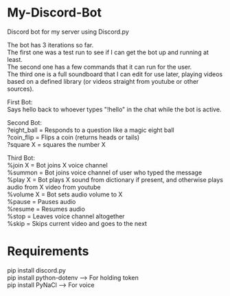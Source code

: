 # My-Discord-Bot
Discord bot for my server using Discord.py

The bot has 3 iterations so far.  
The first one was a test run to see if I can get the bot up and running at least.  
The second one has a few commands that it can run for the user.  
The third one is a full soundboard that I can edit for use later, playing videos based on a defined library (or videos straight from youtube or other sources).  


First Bot:  
Says hello back to whoever types "!hello" in the chat while the bot is active.  

Second Bot:  
?eight_ball = Responds to a question like a magic eight ball  
?coin_flip = Flips a coin (returns heads or tails)  
?square X = squares the number X  

Third Bot:  
%join X = Bot joins X voice channel  
%summon = Bot joins voice channel of user who typed the message  
%play X = Bot plays X sound from dictionary if present, and otherwise plays audio from X video from youtube  
%volume X = Bot sets audio volume to X  
%pause = Pauses audio  
%resume = Resumes audio  
%stop = Leaves voice channel altogether  
%skip = Skips current video and goes to the next  
  
# Requirements
pip install discord.py  
pip install python-dotenv --> For holding token  
pip install PyNaCl --> For voice  